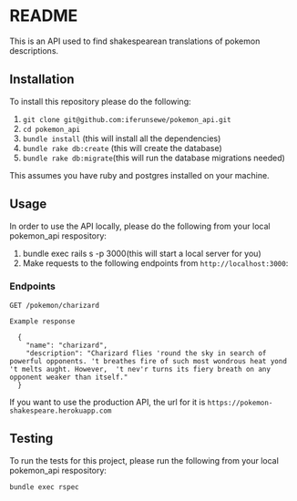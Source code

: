 # README

This is an API used to find shakespearean translations of pokemon descriptions.

## Installation

To install this repository please do the following:

  1. `git clone git@github.com:iferunsewe/pokemon_api.git`
  2. `cd pokemon_api`
  3. `bundle install` (this will install all the dependencies)
  4. `bundle rake db:create` (this will create the database)
  4. `bundle rake db:migrate`(this will run the database migrations needed)
  
This assumes you have ruby and postgres installed on your machine.

## Usage

In order to use the API locally, please do the following from your local pokemon_api respository:

  1. bundle exec rails s -p 3000(this will start a local server for you)
  2. Make requests to the following endpoints from `http://localhost:3000`:

  
  ### Endpoints

    GET /pokemon/charizard
    
    Example response


  ```
    { 
      "name": "charizard",
      "description": "Charizard flies 'round the sky in search of powerful opponents. 't breathes fire of such most wondrous heat yond 't melts aught. However,  't nev'r turns its fiery breath on any opponent weaker than itself."
    }
  ```

If you want to use the production API, the url for it is `https://pokemon-shakespeare.herokuapp.com`

## Testing

To run the tests for this project, please run the following from your local pokemon_api respository:

  `bundle exec rspec`
